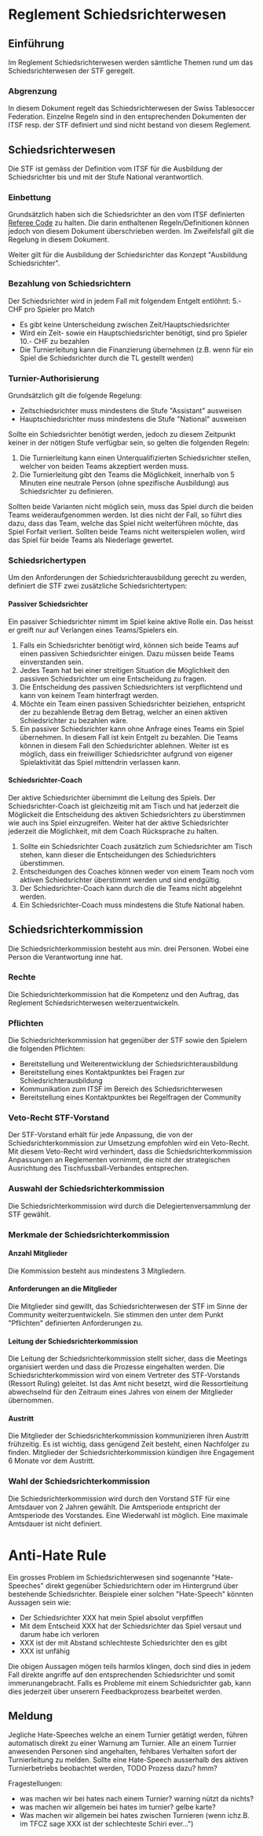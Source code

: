 # Reglement Schiedsrichterwesen

## Einführung
Im Reglement Schiedsrichterwesen werden sämtliche Themen rund um das Schiedsrichterwesen der STF geregelt. 

### Abgrenzung
In diesem Dokument regelt das Schiedsrichterwesen der Swiss Tablesoccer Federation. Einzelne Regeln sind in den entsprechenden Dokumenten der ITSF resp. der STF definiert und sind nicht bestand von diesem Reglement.

## Schiedsrichterwesen
Die STF ist gemäss der Definition vom ITSF für die Ausbildung der Schiedsrichter bis und mit der Stufe National verantwortlich. 

### Einbettung
Grundsätzlich haben sich die Schiedsrichter an den vom ITSF definierten [Referee Code](https://www.tablesoccer.org/itsf/documents/GBR%20-%20ITSF%20REFEREE%20CODE.pdf) zu halten. Die darin enthaltenen Regeln/Definitionen können jedoch von diesem Dokument überschrieben werden. Im Zweifelsfall gilt die Regelung in diesem Dokument.

Weiter gilt für die Ausbildung der Schiedsrichter das Konzept "Ausbildung Schiedsrichter".

### Bezahlung von Schiedsrichtern
Der Schiedsrichter wird in jedem Fall mit folgendem Entgelt entlöhnt: 5.- CHF pro Spieler pro Match

- Es gibt keine Unterscheidung zwischen Zeit/Hauptschiedsrichter
- Wird ein Zeit- sowie ein Hauptschiedsrichter benötigt, sind pro Spieler 10.- CHF zu bezahlen
- Die Turnierleitung kann die Finanzierung übernehmen (z.B. wenn für ein Spiel die Schiedsrichter durch die TL gestellt werden)

### Turnier-Authorisierung
Grundsätzlich gilt die folgende Regelung:

- Zeitschiedsrichter muss mindestens die Stufe "Assistant" ausweisen
- Hauptschiedsrichter muss mindestens die Stufe "National" ausweisen

Sollte ein Schiedsrichter benötigt werden, jedoch zu diesem Zeitpunkt keiner in der nötigen Stufe verfügbar sein, so gelten die folgenden Regeln:

1. Die Turnierleitung kann einen Unterqualifizierten Schiedsrichter stellen, welcher von beiden Teams akzeptiert werden muss.
2. Die Turnierleitung gibt den Teams die Möglichkeit, innerhalb von 5 Minuten eine neutrale Person (ohne spezifische Ausbildung) aus Schiedsrichter zu definieren.

Sollten beide Varianten nicht möglich sein, muss das Spiel durch die beiden Teams weideraufgenommen werden. Ist dies nicht der Fall, so führt dies dazu, dass das Team, welche das Spiel nicht weiterführen möchte, das Spiel Forfait verliert. Sollten beide Teams nicht weiterspielen wollen, wird das Spiel für beide Teams als Niederlage gewertet.

### Schiedsrichertypen
Um den Anforderungen der Schiedsrichterausbildung gerecht zu werden, definiert die STF zwei zusätzliche Schiedsrichtertypen:

#### Passiver Schiedsrichter
Ein passiver Schiedsrichter nimmt im Spiel keine aktive Rolle ein. Das heisst er greift nur auf Verlangen eines Teams/Spielers ein. 

1. Falls ein Schiedsrichter benötigt wird, können sich beide Teams auf einen passiven Schiedsrichter einigen. Dazu müssen beide Teams einverstanden sein.
2. Jedes Team hat bei einer streitigen Situation die Möglichkeit den passiven Schiedsrichter um eine Entscheidung zu fragen.
3. Die Entscheidung des passiven Schiedsrichters ist verpflichtend und kann von keinem Team hinterfragt werden.
4. Möchte ein Team einen passiven Schiedsrichter beiziehen, entspricht der zu bezahlende Betrag dem Betrag, welcher an einen aktiven Schiedsrichter zu bezahlen wäre.
5. Ein passiver Schiedsrichter kann ohne Anfrage eines Teams ein Spiel übernehmen. In diesem Fall ist kein Entgelt zu bezahlen. Die Teams können in diesem Fall den Schiedsrichter ablehnen. Weiter ist es möglich, dass ein freiwilliger Schiedsrichter aufgrund von eigener Spielaktivität das Spiel mittendrin verlassen kann.


#### Schiedsrichter-Coach
Der aktive Schiedsrichter übernimmt die Leitung des Spiels. Der Schiedsrichter-Coach ist gleichzeitig mit am Tisch und hat jederzeit die Möglickeit die Entscheidung des aktiven Schiedsrichters zu überstimmen wie auch ins Spiel einzugreifen. Weiter hat der aktive Schiedsrichter jederzeit die Möglichkeit, mit dem Coach Rücksprache zu halten.

1. Sollte ein Schiedsrichter Coach zusätzlich zum Schiedsrichter am Tisch stehen, kann dieser die Entscheidungen des Schiedsrichters überstimmen.
2. Entscheidungen des Coaches können weder von einem Team noch vom aktiven Schiedsrichter überstimmt werden und sind endgültig.
3. Der Schiedsrichter-Coach kann durch die die Teams nicht abgelehnt werden. 
4. Ein Schiedsrichter-Coach muss mindestens die Stufe National haben.

## Schiedsrichterkommission
Die Schiedsrichterkommission besteht aus min. drei Personen. Wobei eine Person die Verantwortung inne hat. 

### Rechte
Die Schiedsrichterkommission hat die Kompetenz und den Auftrag, das Reglement Schiedsrichterwesen weiterzuentwickeln. 

### Pflichten
Die Schiedsrichterkommission hat gegenüber der STF sowie den Spielern die folgenden Pflichten:

- Bereitstellung und Weiterentwicklung der Schiedsrichterausbildung
- Bereitstellung eines Kontaktpunktes bei Fragen zur Schiedsrichterausbildung
- Kommunikation zum ITSF im Bereich des Schiedsrichterwesen
- Bereitstellung eines Kontaktpunktes bei Regelfragen der Community

### Veto-Recht STF-Vorstand
Der STF-Vorstand erhält für jede Anpassung, die von der Schiedsrichterkommission zur Umsetzung empfohlen wird ein Veto-Recht. Mit diesem Veto-Recht wird verhindert, dass die Schiedsrichterkommission Anpassungen an Reglementen vornimmt, die nicht der strategischen Ausrichtung des Tischfussball-Verbandes entsprechen. 

### Auswahl der Schiedsrichterkommission
Die Schiedsrichterkommission wird durch die Delegiertenversammlung der STF gewählt. 

### Merkmale der Schiedsrichterkommission

#### Anzahl Mitglieder
Die Kommission besteht aus mindestens 3 Mitgliedern.

#### Anforderungen an die Mitglieder
Die Mitglieder sind gewillt, das Schiedsrichterwesen der STF im Sinne der Community weiterzuentwickeln. Sie stimmen den unter dem Punkt "Pflichten" definierten Anforderungen zu.

#### Leitung der Schiedsrichterkommission
Die Leitung der Schiedsrichterkommission stellt sicher, dass die Meetings organisiert werden und dass die Prozesse eingehalten werden. Die Schiedsrichterkommission wird von einem Vertreter des STF-Vorstands (Ressort Ruling) geleitet. Ist das Amt nicht besetzt, wird die Ressortleitung abwechselnd für den Zeitraum eines Jahres von einem der Mitglieder übernommen.

#### Austritt
Die Mitglieder der Schiedsrichterkommission kommunizieren ihren Austritt frühzeitig. Es ist wichtig, dass genügend Zeit besteht, einen Nachfolger zu finden. Mitglieder der Schiedsrichterkommission kündigen ihre Engagement 6 Monate vor dem Austritt. 

### Wahl der Schiedsrichterkommission
Die Schiedsrichterkommission wird durch den Vorstand STF für eine Amtsdauer von 2 Jahren gewählt. Die Amtsperiode entspricht der Amtsperiode des Vorstandes. Eine Wiederwahl ist möglich. Eine maximale Amtsdauer ist nicht definiert. 

# Anti-Hate Rule
Ein grosses Problem im Schiedsrichterwesen sind sogenannte "Hate-Speeches" direkt gegenüber Schiedsrichtern oder im Hintergrund über bestehende Schiedsrichter. Beispiele einer solchen "Hate-Speech" könnten Aussagen sein wie:

- Der Schiedsrichter XXX hat mein Spiel absolut verpfiffen
- Mit dem Entscheid XXX hat der Schiedsrichter das Spiel versaut und darum habe ich verloren
- XXX ist der mit Abstand schlechteste Schiedsrichter den es gibt
- XXX ist unfähig

Die obigen Aussagen mögen teils harmlos klingen, doch sind dies in jedem Fall direkte angriffe auf den entsprechenden Schiedsrichter und somit immerunangebracht. Falls es Probleme mit einem Schiedsrichter gab, kann dies jederzeit über unserern Feedbackprozess bearbeitet werden.

## Meldung
Jegliche Hate-Speeches welche an einem Turnier getätigt werden, führen automatisch direkt zu einer Warnung am Turnier. Alle an einem Turnier anwesenden Personen sind angehalten, fehlbares Verhalten sofort der Turnierleitung zu melden. Sollte eine Hate-Speech ausserhalb des aktiven Turnierbetriebs beobachtet werden, TODO Prozess dazu? hmm? 

Fragestellungen:

- was machen wir bei hates nach einem Turnier? warning nützt da nichts?
- was machen wir allgemein bei hates im turnier? gelbe karte?
- Was machen wir allgemein bei hates zwischen Turnieren (wenn ichz.B. im TFCZ sage XXX ist der schlechteste Schiri ever...")

